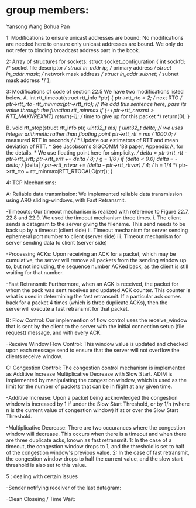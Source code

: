 group members:
===============
Yansong Wang
Bohua Pan


1: Modifications to ensure unicast addresses are bound:
No modifications are needed here to ensure only unicast addresses are bound.
We only do not refer to binding broadcast address part in the book.


2: Array of structures for sockets:
struct socket_configuration
{
   int sockfd;    /* socket file descriptor */
   struct in_addr ip;       /* primary address */
   struct in_addr mask;   /* network mask address */
   struct in_addr subnet;   /* subnet mask address */
};

3: Modifications of code of section 22.5
We have two modifications listed below.
  A.  int    rtt_timeout(struct rtt_info *ptr)
{
	ptr->rtt_rto *= 2; /* next RTO */
	ptr->rtt_rto=rtt_minmax(ptr->rtt_rto);        // We add this sentence here, pass its value through the function rtt_minmax
	if (++ptr->rtt_nrexmt > RTT_MAXNREXMT)
	return(-1); /* time to give up for this packet */
	return(0);
}

  B.   void   rtt_stop(struct rtt_info *ptr, uint32_t ms)
{
	uint32_t	 delta;                  // we uses integer arithmetic rather than floating point
	ptr->rtt_rtt = ms / 1000.0; /* measured RTT in seconds */
	/*
	* Update our estimators of RTT and mean deviation of RTT.
	* See Jacobson's SIGCOMM '88 paper, Appendix A, for the details.
	* We use floating point here for simplicity.
	*/
	delta = ptr->rtt_rtt - ptr->rtt_srtt;
	ptr->rtt_srtt += delta / 8; /* g = 1/8 */
	if (delta < 0.0)
	delta = -delta; /* |delta| */
	ptr->rtt_rttvar += (delta - ptr->rtt_rttvar) / 4; /* h = 1/4 */
	ptr->rtt_rto = rtt_minmax(RTT_RTOCALC(ptr));
}

4: TCP Mechanisms:

A: Reliable data transmission:
We implemented reliable data transmission using ARQ sliding-windows, with Fast Retransmit. 

-Timeouts:
Our timeout mechanism is realized with reference to Figure 22.7, 22.8 and 22.9. We used the timeout mechanism
three times. 
i. The client sends a datagram to the server giving the filename. This send needs to be back up by a timeout (client side)
ii. Timeout mechanism for server sending ephemeral port number to client (server side)
iii. Timeout mechanism for server sending data to client (server side)

-Processing ACKs:
Upon receiving an ACK for a packet, which may be cumulative, the server will remove all packets from
the sending window up to, but not including, the sequence number ACKed back, as the client is still
waiting for that number.

-Fast Retransmit:
Furthermore, when an ACK is received, the packet for whom the pack was sent receives and updated ACK
counter. This counter is what is used in determining the fast retransmit. If a particular ack comes
back for a packet 4 times (which is three duplicate ACKs), then the serverwill execute a fast
retransmit for that packet.


B: Flow Control:
Our implemention of flow control uses the receive_window that is sent by the client to the server
with the initial connection setup (file request) message, and with every ACK.

-Receive Window Flow Control:
This window value is updated and checked upon each message send to ensure that the server will
not overflow the clients receive window.

C: Congestion Control:
The congestion control mechanism is implemented as Additive Increase Multiplicative Decrease with
Slow Start. ADIM is implemented by manipulating the congestion window, which is used as the limit for
the number of packets that can be in flight at any given time.

-Additive Increase:
Upon a packet being acknowledged the congestion window is increased by 1 if under the
Slow Start Threshold, or by 1/n (where n is the current value of congestion window) if at or over
the Slow Start Threshold.

-Multiplicative Decrease:
There are two occurances where the congestion window will decrease. This occurs when there is a
timeout and when there are three duplicate acks, known as fast retransmit.
1: In the case of a timeout, the congestion window drops to 1, and the threshold is set to half
of the congestion window's previous value.
2: In the case of fast retransmit, the congestion window drops to half the current value,
and the slow start threshold is also set to this value.


 5 : dealing with certain issues

-Sender notifying receiver of the last datagram:


-Clean Closeing / Time Wait:

